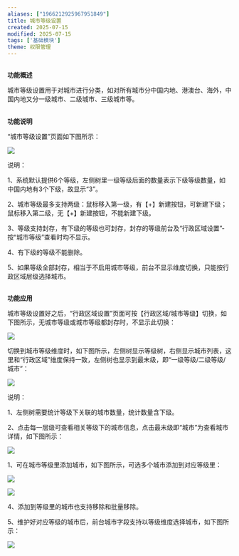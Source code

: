 ```yaml
---
aliases: ["1966212925967951849"]
title: 城市等级设置
created: 2025-07-15
modified: 2025-07-15
tags: ['基础模块']
theme: 权限管理
---
```


##

**﻿功能概述**

城市等级设置用于对城市进行分类，如对所有城市分中国内地、港澳台、海外，中国内地又分一级城市、二级城市、三级城市等。

##

**功能说明**

“城市等级设置”页面如下图所示：

![](https://myhelpdoc.oss-cn-heyuan.aliyuncs.com/mdimages/1b4e0c0479e5e61c20e2ba11b45b3971.jpg)

说明：

1、系统默认提供6个等级，左侧树里一级等级后面的数量表示下级等级数量，如中国内地有3个下级，故显示“3”。

2、城市等级最多支持两级：鼠标移入第一级，有【+】新建按钮，可新建下级；鼠标移入第二级，无【+】新建按钮，不能新建下级。

3、等级支持封存，有下级的等级也可封存，封存的等级前台及“行政区域设置”-按“城市等级”查看时均不显示。

4、有下级的等级不能删除。

5、如果等级全部封存，相当于不启用城市等级，前台不显示维度切换，只能按行政区域层级选择城市。

##

**功能应用**

城市等级设置好之后，“行政区域设置”页面可按【行政区域/城市等级】切换，如下图所示，无城市等级或城市等级都封存时，不显示此切换：

![](https://myhelpdoc.oss-cn-heyuan.aliyuncs.com/mdimages/c1ecc78c2c5c282189b6ac08c42ef608.jpg)

切换到城市等级维度时，如下图所示，左侧树显示等级树，右侧显示城市列表，这里和“行政区域”维度保持一致，左侧树也显示到最末级，即“一级等级/二级等级/城市”：

![](https://myhelpdoc.oss-cn-heyuan.aliyuncs.com/mdimages/95150c50ed174b45cdfd3b0af06ababa.jpg)

说明：

1、左侧树需要统计等级下关联的城市数量，统计数量含下级。

2、点击每一层级可查看相关等级下的城市信息，点击最末级即“城市”为查看城市详情，如下图所示：

![](https://myhelpdoc.oss-cn-heyuan.aliyuncs.com/mdimages/63f54cc5980ced9aef150af10a4d87ec.jpg)

1、可在城市等级里添加城市，如下图所示，可选多个城市添加到对应等级里：

![](https://myhelpdoc.oss-cn-heyuan.aliyuncs.com/mdimages/56315da01f8093e2e3e8112643fa5aa5.jpg)

![](https://myhelpdoc.oss-cn-heyuan.aliyuncs.com/mdimages/3fd41a71774d49af771fa33b32cfb1ca.jpg)

4、添加到等级里的城市也支持移除和批量移除。

5、维护好对应等级的城市后，前台城市字段支持以等级维度选择城市，如下图所示：

![](https://myhelpdoc.oss-cn-heyuan.aliyuncs.com/mdimages/4cad3fc64ebdd131c6e42f203fe442fa.jpg)

